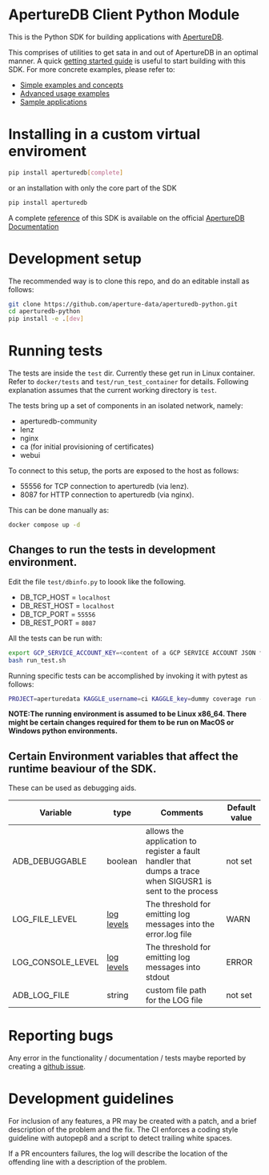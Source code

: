 # ApertureDB Client Python Module

This is the Python SDK for building applications with [ApertureDB](https://docs.aperturedata.io/Introduction/WhatIsAperture).

This comprises of utilities to get sata in and out of ApertureDB in an optimal manner.
A quick [getting started guide](https://docs.aperturedata.io/Setup/QuickStart) is useful to start building with this SDK.
For more concrete examples, please refer to:
* [Simple examples and concepts](https://docs.aperturedata.io/category/start-with-basics)
* [Advanced usage examples](https://docs.aperturedata.io/category/build-ml-examples)
* [Sample applications](https://docs.aperturedata.io/category/build-applications)

# Installing in a custom virtual enviroment
```bash
pip install aperturedb[complete]
```

or an installation with only the core part of the SDK
```bash
pip install aperturedb
```

A complete [reference](https://docs.aperturedata.io/category/aperturedb-python-sdk) of this SDK is available on the official [ApertureDB Documentation](https://docs.aperturedata.io)


# Development setup
The recommended way is to clone this repo, and do an editable install as follows:
```bash
git clone https://github.com/aperture-data/aperturedb-python.git
cd aperturedb-python
pip install -e .[dev]
```


# Running tests
The tests are inside the `test` dir. Currently these get run in Linux container. Refer to `docker/tests` and `test/run_test_container` for details. Following explanation assumes that the current working directory is `test`.

The tests bring up a set of components in an isolated network, namely:
- aperturedb-community
- lenz
- nginx
- ca (for initial provisioning of certificates)
- webui


To connect to this setup, the ports are exposed to the host as follows:
- 55556 for TCP connection to aperturedb (via lenz).
- 8087 for HTTP connection to aperturedb (via nginx).



This can be done manually as:
```bash
docker compose up -d
```

## Changes to run the tests in development environment.
Edit the file `test/dbinfo.py` to loook like the following.
- DB_TCP_HOST = `localhost`
- DB_REST_HOST = `localhost`
- DB_TCP_PORT  = `55556`
- DB_REST_PORT = `8087`


All the tests can be run with:

```bash
export GCP_SERVICE_ACCOUNT_KEY=<content of a GCP SERVICE ACCOUNT JSON file>
bash run_test.sh
```

Running specific tests can be accomplished by invoking it with pytest as follows:

```bash
PROJECT=aperturedata KAGGLE_username=ci KAGGLE_key=dummy coverage run -m pytest test_Session.py -v -s --log-cli-level=DEBUG
```

**NOTE:The running environment is assumed to be Linux x86_64. There might be certain changes required for them to be run on MacOS or Windows python environments.**

## Certain Environment variables that affect the runtime beaviour of the SDK.

These can be used as debugging aids.

| Variable | type | Comments | Default value |
| --- | --- | --- | --- |
|ADB_DEBUGGABLE | boolean | allows the application to register a fault handler that dumps a trace when SIGUSR1 is sent to the process | not set |
|LOG_FILE_LEVEL |  <a href="https://docs.python.org/3/library/logging.html#logging-levels">log levels</a> | The threshold for emitting log messages into the error<timestamp>.log file | WARN |
|LOG_CONSOLE_LEVEL | <a href="https://docs.python.org/3/library/logging.html#logging-levels">log levels</a> | The threshold for emitting log messages into stdout | ERROR |
|ADB_LOG_FILE | string | custom file path for the LOG file | not set|


# Reporting bugs
Any error in the functionality / documentation / tests maybe reported by creating a
[github issue](https://github.com/aperture-data/aperturedb-python/issues).

# Development guidelines
For inclusion of any features, a PR may be created with a patch,
and a brief description of the problem and the fix.
The CI enforces a coding style guideline with autopep8 and
a script to detect trailing white spaces.

If a PR encounters failures, the log will describe the location of
the offending line with a description of the problem.
